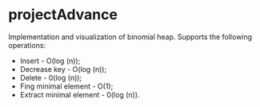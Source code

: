 # projectAdvance

Implementation and visualization of binomial heap.
Supports the following operations:
- Insert - O(log (n));
- Decrease key - O(log (n));
- Delete - 0(log (n));
- Fing minimal element - O(1);
- Extract minimal element - 0(log (n)).